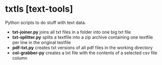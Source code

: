 # txtls [text-tools]
Python scripts to do stuff with text data.

- **txt-joiner.py** joins all txt files in a folder into one big txt file
- **txt-splitter.py** splits a textfile into a zip archive containing one textfile per line in the original textfile
- **pdf-txt.py** creates txt versions of all pdf files in the working directory
- **col-grabber-py** creates a txt file with the contents of a selected csv file column